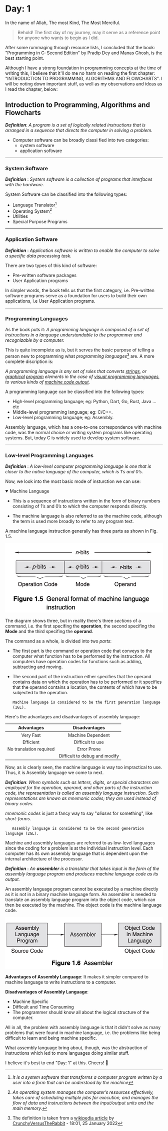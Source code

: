 # Day: 1

In the name of Allah, The most Kind, The Most Merciful.

> Behold! The first day of my journey, may it serve as a reference point for anyone who wants to begin as I did.

After some rummaging through resource lists, I concluded that the book: "Programming in C: Second Edition" by Pradip Dey and Manas Ghosh, is the best starting point.


Although I have a strong foundation in programming concepts at the time of writing this, I believe that it'll do me no harm on reading the first chapter: 
"INTRODUCTION TO PROGRAMMING, ALGORITHMS AND FLOWCHARTS". I will be noting down important stuff, as well as my observations and ideas as I read the chapter, below:


## Introduction to Programming, Algorithms and Flowcharts

**_Definition_**: _A program is a set of logically related instructions that is arranged in a sequence that directs the computer in solving a problem._


 - Computer software can be broadly classi   fied into two categories:
    - system software
    - application software

***

### System Software

**_Definition_** :  _System software is a collection of programs that interfaces  
with the hardware._


System Software can be classified into the following types:
- Language Translator[^1]
- Operating System[^2]
- Utilities
- Special Purpose Programs

***

### Application Software

**_Definition_** :  _Application software is written to enable the computer to solve a specific data processing task._

There are two types of this kind of software:
- Pre-written software packages
- User Application programs

In simpler words, the book tells us that the first category, i.e. Pre-written software programs serve as a foundation for users to build their own applications, i.e User Application programs.

***

### Programming Languages

As the book puts it: _A programming language is composed of a set of instructions in a language understandable to the programmer and recognizable by a computer._

This is quite incomplete as is, but it serves the basic purpose of telling a person new to programming what _programming languages_[^3] are. A more complete discription is: 


_A programming language is any set of rules that converts [strings](https://en.wikipedia.org/wiki/Formal_language#Words_over_an_alphabet "Formal language"), or [graphical](https://en.wikipedia.org/wiki/Computer_graphics "Computer graphics") [program](https://en.wikipedia.org/wiki/Computer_program "Computer program") elements in the case of [visual programming languages](https://en.wikipedia.org/wiki/Visual_programming_language "Visual programming language"), to various kinds of [machine code output](https://en.wikipedia.org/wiki/Machine_code "Machine code")._


A programming language can be classified into the following types:

- High-level programming language; eg: Python, Dart, Go, Rust, Java … etc
- Middle-level programming language; eg: C/C++.
- Low-level programming language; eg: Assembly. 

Assembly language, which has a one-to-one correspondence with machine code, was the normal choice or writing system programs like operating systems. But, today C is widely used to develop system software.

***

### Low-level Programming Languages

**_Definition_** : _A low-level computer programming language is one that is closer to the native language of the computer, which is 1’s and 0’s._


Now, we look into the most basic mode of insturction we can use: 
<details open>
<summary>Machine Language</summary>

+ This is a sequence of instructions written in the form of binary numbers consisting of 1’s and 0’s to which the computer responds directly.
    
+ The machine language is also referred to as the machine code, although the term is used more broadly to refer to any program text.
</details>


A machine language instruction generally has three parts as shown in Fig. 1.5.

![Fig 1.5](fig-1.5.png)

The diagram shows three, but in reality there's three _sections_ of a command, i.e. the first specifing the **operation**, the second specifing the **Mode** and the third specifing the **operand**.

The command as a whole, is divided into two _parts_:

- The first part is the command or operation code that conveys to the computer what function has to be performed by the instruction. All computers have operation codes for functions such as adding, subtracting and moving.

- The second part of the instruction either specifies that the operand contains data on which the operation has to be performed or it specifies that the operand contains a location, the contents of which have to be subjected to the operation.

      Machine language is considered to be the first generation language (1GL).


Here's the advantages and disadvantages of assembly language:

| Advantages              | Disadvantages                 |
|:-----------------------:|:-----------------------------:|
| Very Fast               | Machine Dependent             |
| Efficient               | Difficult to use              |
| No translation required | Error Prone                   |
|                         | Difficult to debug and modify |

Now, as is clearly seen, the machine language is way too impractical to use. Thus, it is Assembly language we come to next.

**_Definition_**: _When symbols such as letters, digits, or special characters are employed for the operation, operand, and other parts of the instruction code, the representation is called an assembly language instruction. Such representations are known as mnemonic codes; they are used instead of binary codes._

_mnemonic codes_ is just a fancy way to say "_aliases_ for something", like _short-forms_.

       Assembly language is considered to be the second generation language (2GL).

Machine and assembly languages are referred to as low-level languages since the coding for a problem is at the individual instruction level.  Each computer has its own assembly language that is dependent upon the internal architecture of the processor.

**_Definition_** : _An   **assembler**   is a translator that takes input in the form of the assembly language program and produces machine language code as its output._

An assembly language program cannot be executed by a machine directly as it is not in a binary machine language form. An assembler is needed to translate an assembly language program into the object code, which can then be 
executed by the machine. The object code is the machine language code.


![Fig 1.6](fig-1.6.png)

**Advantages of Assembly Language**: It makes it simpler compared to machine language to write instructions to a computer.

**Disadvantages of Assembly Language**:
- Machine Specific
- Difficult and Time Consuming
- The programmer should know all about the logical  structure of the computer. 

All in all, the problem with assembly language is that it didn't solve as many problems that were found in machine language, i.e. the problems like being difficult to learn and being machine specific. 

What assembly language bring about, though, was the abstraction of instructions which led to more languages doing similar stuff.

I believe it's best to end "Day: 1" at this. 
Cheers! 🎊


[^1]: _It is a system software that  transforms a computer program written by a user into a form that can be understood by the machine_
[^2]: _An operating system manages the computer’s resources effectively, takes care of scheduling multiple jobs for execution, and manages the flow of data and instructions between the input/output units and the main memory._
[^3]: The definition is taken from a [wikipedia article](https://en.wikipedia.org/wiki/Programming_language) by [CrunchyVersusTheRabbit](https://en.wikipedia.org/wiki/User:CrunchyVersusTheRabbit "User:CrunchyVersusTheRabbit") - 18:01, 25 January 2022

